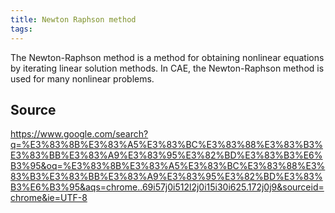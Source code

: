 ```yaml
---
title: Newton Raphson method
tags: 
---
```


The Newton-Raphson method is a method for obtaining nonlinear equations by iterating linear solution methods. In CAE, the Newton-Raphson method is used for many nonlinear problems.

## Source
https://www.google.com/search?q=%E3%83%8B%E3%83%A5%E3%83%BC%E3%83%88%E3%83%B3%E3%83%BB%E3%83%A9%E3%83%95%E3%82%BD%E3%83%B3%E6%B3%95&oq=%E3%83%8B%E3%83%A5%E3%83%BC%E3%83%88%E3%83%B3%E3%83%BB%E3%83%A9%E3%83%95%E3%82%BD%E3%83%B3%E6%B3%95&aqs=chrome..69i57j0i512l2j0i15i30i625.172j0j9&sourceid=chrome&ie=UTF-8